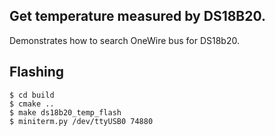 ## Get temperature measured by DS18B20.

Demonstrates how to search OneWire bus for DS18b20.

## Flashing

```
$ cd build
$ cmake ..
$ make ds18b20_temp_flash
$ miniterm.py /dev/ttyUSB0 74880
```
